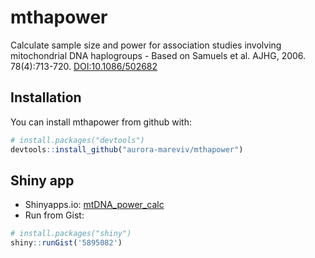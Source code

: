 mthapower
=========

Calculate sample size and power for association studies involving mitochondrial DNA haplogroups - Based on Samuels et al. AJHG, 2006. 78(4):713-720. [DOI:10.1086/502682](https://www.ncbi.nlm.nih.gov/pmc/PMC1424681)

Installation
------------

You can install mthapower from github with:

``` r
# install.packages("devtools")
devtools::install_github("aurora-mareviv/mthapower")
```

Shiny app
---------

-   Shinyapps.io: [mtDNA\_power\_calc](https://aurora.shinyapps.io/mtDNA_power_calc/)
-   Run from Gist:

``` r
# install.packages("shiny")
shiny::runGist('5895082')
```
